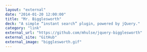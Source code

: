 ```yaml
---
layout: "external"
date: "2014-01-20 12:00:00"
title: "Mr. Bigglesworth"
deck: "A simple “instant search” plugin, powered by jQuery."
category: "link"
external_url: "https://github.com/mhulse/jquery-bigglesworth"
external_site: "GitHub"
external_image: "bigglesworth.gif"
---
```

